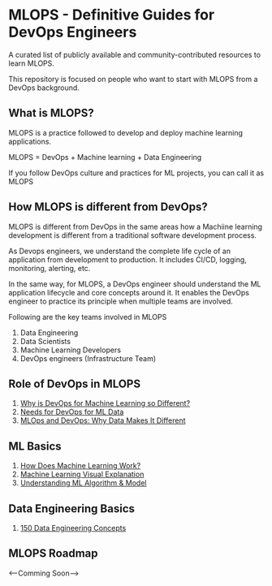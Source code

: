 # MLOPS - Definitive Guides for DevOps Engineers
A curated list of publicly available and community-contributed resources to learn MLOPS. 

This repository is focused on people who want to start with MLOPS from a DevOps background.

## What is MLOPS?

MLOPS is a practice followed to develop and deploy machine learning applications.

MLOPS = DevOps + Machine learning + Data Engineering

If you follow DevOps culture and practices for ML projects, you can call it as MLOPS

## How MLOPS is different from DevOps?

MLOPS is different from DevOps in the same areas how a Machiine learning development is different from a traditional software development process.

As Devops engineers, we understand the complete life cycle of an application from development to production. It includes CI/CD, logging, monitoring, alerting, etc.

In the same way, for MLOPS, a DevOps engineer should understand the ML application lifecycle and core concepts around it. It enables the DevOps engineer to practice its principle when multiple teams are involved.

Following are the key teams involved in MLOPS

1. Data Engineering
2. Data Scientists
3. Machine Learning Developers
4. DevOps engineers (Infrastructure Team)

## Role of DevOps in MLOPS

1. [Why is DevOps for Machine Learning so Different?](https://hackernoon.com/why-is-devops-for-machine-learning-so-different-384z32f1)
2. [Needs for DevOps for ML Data](https://www.tecton.ai/blog/devops-ml-data/)
3. [MLOps and DevOps: Why Data Makes It Different](https://www.kqzyfj.com/click-7056991-12181821?url=https%3A%2F%2Fwww.oreilly.com%2Fradar%2Fmlops-and-devops-why-data-makes-it-different%2F)

## ML Basics

1. [How Does Machine Learning Work?](https://www.dummies.com/programming/big-data/data-science/how-does-machine-learning-work/)
2. [Machine Learning Visual Explanation](https://towardsdatascience.com/what-is-machine-learning-a-visual-explanation-14642b90429f)
3. [Understanding ML Algorithm & Model](https://machinelearningmastery.com/difference-between-algorithm-and-model-in-machine-learning/)

## Data Engineering Basics

1. [150 Data Engineering Concepts](https://towardsdatascience.com/150-concepts-heard-in-data-engineering-a2e3a99212ed)


## MLOPS Roadmap

<--Comming Soon-->
